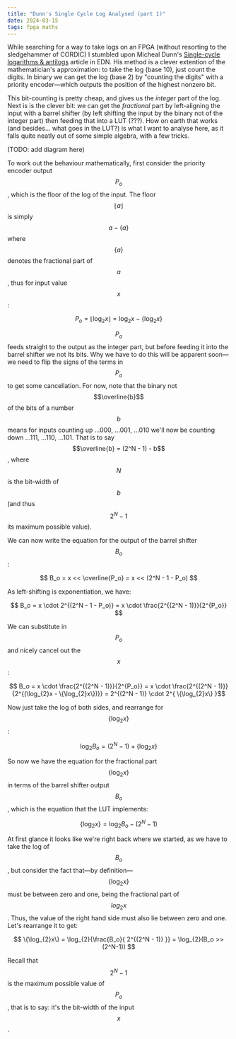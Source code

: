 ```yaml
---
title: "Dunn's Single Cycle Log Analysed (part 1)"
date: 2024-03-15
tags: fpga maths
---
```


While searching for a way to take logs on an FPGA (without resorting to the sledgehammer of CORDIC) I stumbled upon Micheal Dunn's [Single-cycle logarithms & antilogs](https://www.edn.com/single-cycle-logarithms-antilogs/) article in EDN. His method is a clever extention of the mathematician's approximation: to take the log (base 10), just count the digits. In binary we can get the log (base 2) by "counting the digits" with a priority encoder—which outputs the position of the highest nonzero bit.

This bit-counting is pretty cheap, and gives us the _integer_ part of the log. Next is is the clever bit: we can get the _fractional_ part by left-aligning the input with a barrel shifter (by left shifting the input by the binary not of the integer part) then feeding that into a LUT (???). How on earth that works (and besides... what goes in the LUT?) is what I want to analyse here, as it falls quite neatly out of some simple algebra, with a few tricks.

(TODO: add diagram here)

To work out the behaviour mathematically, first consider the priority encoder output $$P_o$$, which is the floor of the log of the input. The floor $$\lfloor a \rfloor$$ is simply $$a - \{a\}$$ where $$\{a\}$$ denotes the fractional part of $$a$$, thus for input value $$x$$:

$$ P_o = \lfloor \log_{2}x \rfloor = \log_{2}x - \{\log_{2}x\} $$

$$P_o$$ feeds straight to the output as the integer part, but before feeding it into the barrel shifter we not its bits. Why we have to do this will be apparent soon—we need to flip the signs of the terms in $$P_o$$ to get some cancellation. For now, note that the binary not $$\overline{b}$$ of the bits of a number $$b$$ means for inputs counting up ...000, ...001, ...010 we'll now be counting down ...111, ...110, ...101. That is to say $$\overline{b} = (2^N - 1) - b$$, where $$N$$ is the bit-width of $$b$$ (and thus $$2^N - 1$$ its maximum possible value).

We can now write the equation for the output of the barrel shifter $$B_o$$:

$$ B_o = x << \overline{P_o} = x << (2^N - 1 - P_o) $$

As left-shifting is exponentiation, we have:

$$ B_o = x \cdot 2^{(2^N - 1 - P_o)} = x \cdot \frac{2^{(2^N - 1)}}{2^{P_o}} $$

We can substitute in $$P_o$$ and nicely cancel out the $$x$$:

$$ B_o = x \cdot \frac{2^{(2^N - 1)}}{2^{P_o}} = x \cdot \frac{2^{(2^N - 1)}}{2^{(\log_{2}x - \{\log_{2}x\})}} = 2^{(2^N - 1)} \cdot 2^{ \{\log_{2}x\} }$$

Now just take the log of both sides, and rearrange for $$\{\log_{2}x\}$$:

$$ \log_{2}B_o = (2^N - 1) + \{\log_{2}x\}$$

So now we have the equation for the fractional part $$\{\log_{2}x\}$$ in terms of the barrel shifter output $$B_o$$, which is the equation that the LUT implements:

$$ \{\log_{2}x\} = \log_{2}B_o - (2^N - 1) $$

At first glance it looks like we're right back where we started, as we have to take the log of $$B_o$$, but consider the fact that—by definition—$$\{\log_{2}x\}$$ must be between zero and one, being the fractional part of $$log_{2}x$$. Thus, the value of the right hand side must also lie between zero and one. Let's rearrange it to get:

$$ \{\log_{2}x\} = \log_{2}{\frac{B_o}{ 2^{(2^N - 1)} }} = \log_{2}(B_o >> (2^N-1)) $$

Recall that $$2^N-1$$ is the maximum possible value of $$P_o$$, that is to say: it's the bit-width of the input $$x$$.
